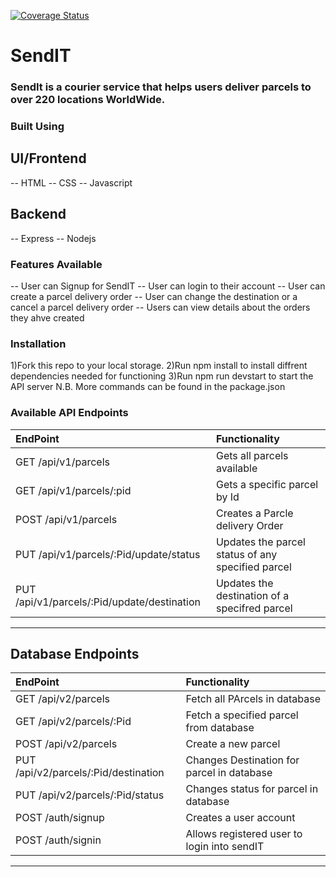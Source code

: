 
[![Coverage Status](https://coveralls.io/repos/github/kwizeraelvis/SendIT/badge.svg?branch=develop)](https://coveralls.io/github/kwizeraelvis/SendIT?branch=develop)



# SendIT

### SendIt is a courier service that helps users deliver parcels to over 220 locations WorldWide.

### Built Using

## UI/Frontend

-- HTML
-- CSS
-- Javascript

## Backend

-- Express
-- Nodejs

### Features Available

-- User can Signup for SendIT
-- User can login to their account
-- User can create a parcel delivery order
-- User can change the destination or a cancel a parcel delivery order
-- Users can view details about the orders they ahve created

### Installation

1)Fork this repo to your local storage.
2)Run npm install to install diffrent dependencies needed for functioning
3)Run npm run devstart to start the API server
N.B. More commands can be found in the package.json 

### Available API Endpoints

| EndPoint                                    | Functionality                                         |
|:--------------------------------------------|:------------------------------------------------------|
|GET /api/v1/parcels                          | Gets all parcels available                            |
|GET /api/v1/parcels/:pid                     | Gets a specific parcel by Id                          |
|POST /api/v1/parcels                         | Creates a Parcle delivery Order                       |
|PUT /api/v1/parcels/:Pid/update/status       | Updates the parcel status of any specified parcel     |
|PUT /api/v1/parcels/:Pid/update/destination  | Updates the destination of a specifred parcel         |
-------------------------------------------------------------------------------------------------------

## Database Endpoints

| EndPoint                                    | Functionality                                         |
|:--------------------------------------------|:------------------------------------------------------|
|GET /api/v2/parcels                          | Fetch all PArcels in database                         |
|GET /api/v2/parcels/:Pid                     | Fetch a specified parcel from database                |
|POST /api/v2/parcels                         | Create a new parcel                                   |
|PUT /api/v2/parcels/:Pid/destination         | Changes Destination for parcel in database            |
|PUT /api/v2/parcels/:Pid/status              | Changes status for parcel in database                 |
|POST /auth/signup                            | Creates a user account                                |
|POST /auth/signin                            | Allows registered user to login into sendIT           |
-------------------------------------------------------------------------------------------------------
